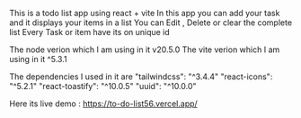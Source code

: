 This is a todo list app using react + vite
In this app you can add your task and it displays your items in a list 
You can Edit , Delete or clear the complete list
Every Task or item have its on unique id

The node verion which I am using in it v20.5.0
The vite verion which I am using in it ^5.3.1

The dependencies I used in it are 
"tailwindcss": "^3.4.4"
"react-icons": "^5.2.1"
"react-toastify": "^10.0.5"
"uuid": "^10.0.0"

Here its live demo : https://to-do-list56.vercel.app/



